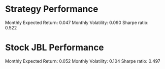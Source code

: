 # Strategy Performance
Monthly Expected Return: 0.047
Monthly Volatility: 0.090
Sharpe ratio: 0.522
# Stock JBL Performance
Monthly Expected Return: 0.052
Monthly Volatility: 0.104
Sharpe ratio: 0.497
